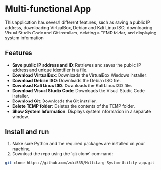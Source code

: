 # Multi-functional App

This application has several different features, such as saving a public IP address, downloading VirtualBox, Debian and Kali Linux ISO, downloading Visual Studio Code and Git installers, deleting a TEMP folder, and displaying system information.

## Features

- **Save public IP address and ID**: Retrieves and saves the public IP address and unique identifier in a file.
- **Download VirtualBox**: Downloads the VirtualBox Windows installer.
- **Download Debian ISO**: Downloads the Debian ISO file.
- **Download Kali Linux ISO**: Downloads the Kali Linux ISO file.
- **Download Visual Studio Code**: Downloads the Visual Studio Code installer.
- **Download Git**: Downloads the Git installer.
- **Delete TEMP folder**: Deletes the contents of the TEMP folder.
- **Show System Information**: Displays system information in a separate window.

## Install and run

1. Make sure Python and the required packages are installed on your machine.
2. Download the repo using the 'git clone' command:

```bash
git clone https://github.com/zuhi535/MultiLang-System-Utility-app.git
